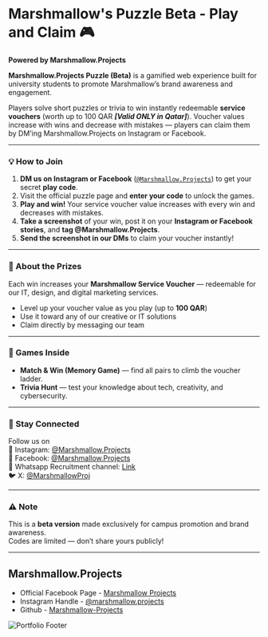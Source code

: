 # Marshmallow's Puzzle Beta - Play and Claim 🎮
**Powered by Marshmallow.Projects**

**Marshmallow.Projects Puzzle (Beta)** is a gamified web experience built for university students to promote Marshmallow’s brand awareness and engagement.

Players solve short puzzles or trivia to win instantly redeemable **service vouchers** (worth up to 100 QAR ___[Valid ONLY in Qatar]___). Voucher values increase with wins and decrease with mistakes — players can claim them by DM’ing Marshmallow.Projects on Instagram or Facebook.

---

### 💡 How to Join
1. **DM us on Instagram or Facebook** ([`@Marshmallow.Projects`](https://www.facebook.com/Marshmallow.Projects)) to get your secret **play code**.  
2. Visit the official puzzle page and **enter your code** to unlock the games.  
3. **Play and win!** Your service voucher value increases with every win and decreases with mistakes.  
4. **Take a screenshot** of your win, post it on your **Instagram or Facebook stories**, and **tag @Marshmallow.Projects**.  
5. **Send the screenshot in our DMs** to claim your voucher instantly!

---

### 🎁 About the Prizes
Each win increases your **Marshmallow Service Voucher** — redeemable for our IT, design, and digital marketing services.  
- Level up your voucher value as you play (up to **100 QAR**)  
- Use it toward any of our creative or IT solutions  
- Claim directly by messaging our team  

---

### 🧠 Games Inside
- **Match & Win (Memory Game)** — find all pairs to climb the voucher ladder.  
- **Trivia Hunt** — test your knowledge about tech, creativity, and cybersecurity.  

---

### 🔗 Stay Connected
Follow us on  
📸 Instagram: [@Marshmallow.Projects](https://instagram.com/Marshmallow.Projects)  
📘 Facebook: [@Marshmallow.Projects](https://facebook.com/Marshmallow.Projects)  
💬 Whatsapp Recruitment channel: [Link](https://whatsapp.com/channel/0029Vao8DJo23n3XnmFvh23X)  
🐦 X: [@MarshmallowProj](https://x.com/marshmallowproj?s=21&t=78Aev_qiDrR-TH1K0XWo7w)

---

### ⚠️ Note
This is a **beta version** made exclusively for campus promotion and brand awareness.  
Codes are limited — don’t share yours publicly!

---
## Marshmallow.Projects
- Official Facebook Page - [Marshmallow Projects](https://www.facebook.com/Marshmallow.Projects)
- Instagram Handle - [@marshmallow.projects](https://www.instagram.com/marshmallow.projects/)
- Github - [Marshmallow-Projects](github.com/Marshmallow-Projects)


![Portfolio Footer](https://github.com/user-attachments/assets/6cb0f24f-16e2-4252-9240-b854d57bf035)  
